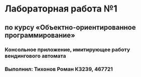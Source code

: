 # Лабораторная работа №1
## по курсу «Объектно-ориентированное программирование»
### Консольное приложение, имитирующее работу вендингового автомата
### Выполнил: Тихонов Роман К3239, 467721
